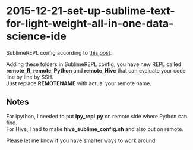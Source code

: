 # 2015-12-21-set-up-sublime-text-for-light-weight-all-in-one-data-science-ide

SublimeREPL config according to [this post](http://opiateforthemass.es/articles/2015-12-21-set-up-sublime-text-for-light-weight-all-in-one-data-science-ide).  

Adding these folders in SublimeREPL config, you have new REPL called **remote_R**, **remote_Python** and **remote_Hive** that can evaluate your code line by line by SSH.  
Just replace **REMOTENAME** with actual your remote name.


## Notes
For ipython, I needed to put **ipy_repl.py** on remote side where Python can find.  
For Hive, I had to make **hive_sublime_config.sh** and also put on remote.

Please let me know if you have smarter ways to work around!